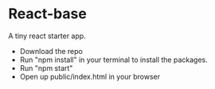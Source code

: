 # React-base

A tiny react starter app.

* Download the repo
* Run "npm install" in your terminal to install the packages.
* Run "npm start"
* Open up public/index.html in your browser
